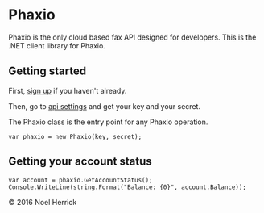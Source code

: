 ﻿# Phaxio

Phaxio is the only cloud based fax API designed for developers. This is the .NET client library for Phaxio.

## Getting started

First, [sign up](https://www.phaxio.com/signup) if you haven't already.

Then, go to [api settings](https://www.phaxio.com/apiSettings) and get your key and your secret.

The Phaxio class is the entry point for any Phaxio operation. 

    var phaxio = new Phaxio(key, secret);

## Getting your account status

    var account = phaxio.GetAccountStatus();
    Console.WriteLine(string.Format("Balance: {0}", account.Balance));

&copy; 2016 Noel Herrick